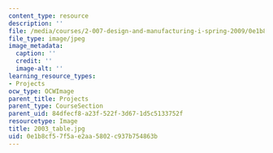 ```yaml
---
content_type: resource
description: ''
file: /media/courses/2-007-design-and-manufacturing-i-spring-2009/0e1b8cf57f5ae2aa5802c937b754863b_2003_table.jpg
file_type: image/jpeg
image_metadata:
  caption: ''
  credit: ''
  image-alt: ''
learning_resource_types:
- Projects
ocw_type: OCWImage
parent_title: Projects
parent_type: CourseSection
parent_uid: 84dfecf8-a23f-522f-3d67-1d5c5133752f
resourcetype: Image
title: 2003_table.jpg
uid: 0e1b8cf5-7f5a-e2aa-5802-c937b754863b
---
```

